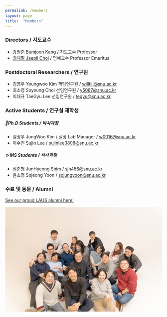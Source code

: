 ```yaml
---
permalink: /members
layout: page
title:  "Members"
---
```


### Directors / 지도교수

- [강범준 Bumjoon Kang](/professor) / 지도교수 Professor
- [최재필 Jaepil Choi](/professor0) / 명예교수 Professor Emeritus

### Postdoctoral Researchers / 연구원
- 김영우 Youngwoo Kim 책임연구원 / <span class="email">willtill@snu.ac.kr</span>
- 최소영 Soyoung Choi 선임연구원 / <span class="email">y5087@snu.ac.kr</span>
- 이태규 TaeGyu Lee 선임연구원 / <span class="email">tegyu@snu.ac.kr</span>

### Active Students / 연구실 재학생

##### 🌟Ph.D Students / 박사과정
- 김정우 JungWoo Kim / 실장 Lab Manager / <span class="email">w0016@snu.ac.kr</span>
- 이수진 Sujin Lee / <span class="email">sujinlee3808@snu.ac.kr</span>

##### ✨ MS Students / 석사과정
- 심준형 JunHyeong Shim / <span class="email">sjh456@snu.ac.kr</span>
- 윤소정 Sojeong Yoon / <span class="email">sojungyoon@snu.ac.kr</span>
  
### 수료 및 동문 / Alumni

[See our proud LAUS alumni here!](https://laus.snu.ac.kr/wordpress/people](https://snu-laus.notion.site/Alumni-c5afa827529c47df91dd701b1085f96d)https://snu-laus.notion.site/Alumni-c5afa827529c47df91dd701b1085f96d)

![x](img_2023_gunsan.jpg)
